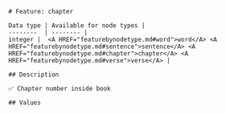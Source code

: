 <pre><code># Feature: chapter

Data type | Available for node types |
--------  | -------- |
integer |  &lt;A HREF="featurebynodetype.md#word"&gt;word&lt;/A&gt; &lt;A HREF="featurebynodetype.md#sentence"&gt;sentence&lt;/A&gt; &lt;A HREF="featurebynodetype.md#chapter"&gt;chapter&lt;/A&gt; &lt;A HREF="featurebynodetype.md#verse"&gt;verse&lt;/A&gt; |

## Description

✅ Chapter number inside book

## Values
</code></pre>
